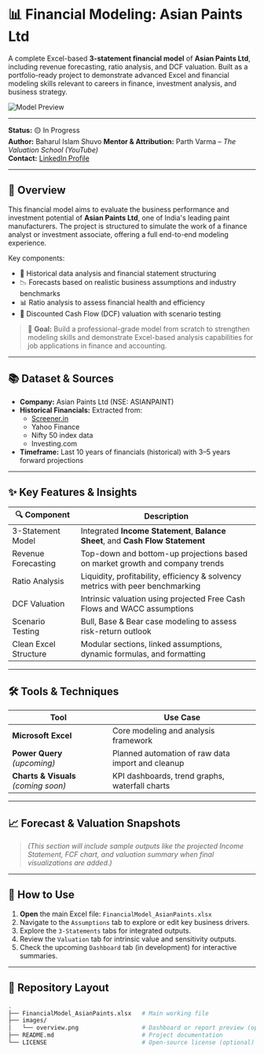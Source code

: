# 📊 Financial Modeling: Asian Paints Ltd

A complete Excel-based **3-statement financial model** of **Asian Paints Ltd**, including revenue forecasting, ratio analysis, and DCF valuation. Built as a portfolio-ready project to demonstrate advanced Excel and financial modeling skills relevant to careers in finance, investment analysis, and business strategy.

![Model Preview](images/overview.png) <!-- Add your image here when ready -->

---

**Status:** 🟡 In Progress  
**Author:** Baharul Islam Shuvo 
**Mentor & Attribution:** Parth Varma – *The Valuation School (YouTube)*  
**Contact:** [LinkedIn Profile]([https://www.linkedin.com/in/your-linkedin-url](https://www.linkedin.com/in/md-baharul-islam-shuvo-780484369/))

---

## 🧾 Overview

This financial model aims to evaluate the business performance and investment potential of **Asian Paints Ltd**, one of India's leading paint manufacturers. The project is structured to simulate the work of a finance analyst or investment associate, offering a full end-to-end modeling experience.

Key components:
- 🧮 Historical data analysis and financial statement structuring
- 📉 Forecasts based on realistic business assumptions and industry benchmarks
- 📊 Ratio analysis to assess financial health and efficiency
- 💸 Discounted Cash Flow (DCF) valuation with scenario testing

> 🎯 **Goal:** Build a professional-grade model from scratch to strengthen modeling skills and demonstrate Excel-based analysis capabilities for job applications in finance and accounting.

---

## 📚 Dataset & Sources

* **Company:** Asian Paints Ltd (NSE: ASIANPAINT)
* **Historical Financials:** Extracted from:
  - [Screener.in](https://www.screener.in/company/ASIANPAINT/)
  - Yahoo Finance
  - Nifty 50 index data
  - Investing.com
* **Timeframe:** Last 10 years of financials (historical) with 3–5 years forward projections

---

## ✨ Key Features & Insights

| 🔍 Component             | Description                                                                 |
|-------------------------|-----------------------------------------------------------------------------|
| 3-Statement Model       | Integrated **Income Statement**, **Balance Sheet**, and **Cash Flow Statement** |
| Revenue Forecasting     | Top-down and bottom-up projections based on market growth and company trends |
| Ratio Analysis          | Liquidity, profitability, efficiency & solvency metrics with peer benchmarking |
| DCF Valuation           | Intrinsic valuation using projected Free Cash Flows and WACC assumptions    |
| Scenario Testing        | Bull, Base & Bear case modeling to assess risk-return outlook               |
| Clean Excel Structure   | Modular sections, linked assumptions, dynamic formulas, and formatting      |

---

## 🛠️ Tools & Techniques

| Tool           | Use Case                                             |
|----------------|------------------------------------------------------|
| **Microsoft Excel** | Core modeling and analysis framework               |
| **Power Query** *(upcoming)* | Planned automation of raw data import and cleanup |
| **Charts & Visuals** *(coming soon)* | KPI dashboards, trend graphs, waterfall charts        |

---

## 📈 Forecast & Valuation Snapshots

> *(This section will include sample outputs like the projected Income Statement, FCF chart, and valuation summary when final visualizations are added.)*

---

## 🚀 How to Use

1. **Open** the main Excel file: `FinancialModel_AsianPaints.xlsx`
2. Navigate to the `Assumptions` tab to explore or edit key business drivers.
3. Explore the `3-Statements` tabs for integrated outputs.
4. Review the `Valuation` tab for intrinsic value and sensitivity outputs.
5. Check the upcoming `Dashboard` tab (in development) for interactive summaries.

---

## 📁 Repository Layout

```bash
.
├── FinancialModel_AsianPaints.xlsx   # Main working file
├── images/
│   └── overview.png                  # Dashboard or report preview (optional)
├── README.md                         # Project documentation
└── LICENSE                           # Open-source license (optional)
